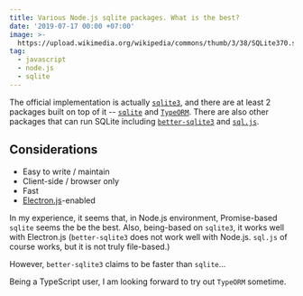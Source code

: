 ```yaml
---
title: Various Node.js sqlite packages. What is the best?
date: '2019-07-17 00:00 +07:00'
image: >-
  https://upload.wikimedia.org/wikipedia/commons/thumb/3/38/SQLite370.svg/1200px-SQLite370.svg.png
tag:
  - javascript
  - node.js
  - sqlite
---
```


The official implementation is actually [`sqlite3`](https://www.npmjs.com/package/sqlite3), and there are at least 2 packages built on top of it -- [`sqlite`](https://www.npmjs.com/package/sqlite) and [`TypeORM`](https://typeorm.io/#/). There are also other packages that can run SQLite including [`better-sqlite3`](https://www.npmjs.com/package/better-sqlite3) and [`sql.js`](https://github.com/kripken/sql.js/).

<!-- excerpt_separator -->

## Considerations

- Easy to write / maintain
- Client-side / browser only
- Fast
- [Electron.js](https://electronjs.org/)-enabled

In my experience, it seems that, in Node.js environment, Promise-based `sqlite` seems the be the best. Also, being-based on `sqlite3`, it works well with Electron.js (`better-sqlite3` does not work well with Node.js. `sql.js` of course works, but it is not truly file-based.)

However, `better-sqlite3` claims to be faster than `sqlite`...

Being a TypeScript user, I am looking forward to try out `TypeORM` sometime.
